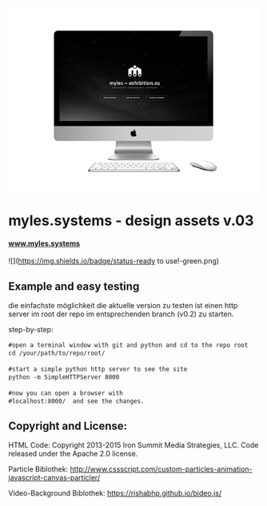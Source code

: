 ![](preview.png)

# myles.systems - design assets v.03

#### www.myles.systems


![](https://img.shields.io/badge/status-ready to use!-green.png)

## Example and easy testing

die einfachste möglichkeit die aktuelle version zu testen ist einen 
http server im root der repo im entsprechenden branch (v0.2) zu starten.

step-by-step:

```
#open a terminal window with git and python and cd to the repo root
cd /your/path/to/repo/root/

#start a simple python http server to see the site
python -m SimpleHTTPServer 8000

#now you can open a browser with 
#localhost:8000/  and see the changes.
```

## Copyright and License:

HTML Code:
Copyright 2013-2015 Iron Summit Media Strategies,
LLC. Code released under the Apache 2.0 license.

Particle Biblothek:
http://www.cssscript.com/custom-particles-animation-javascript-canvas-particler/

Video-Background Biblothek:
https://rishabhp.github.io/bideo.js/






